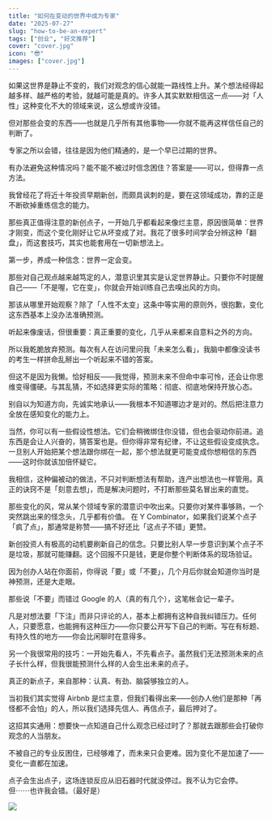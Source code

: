 ```yaml
---
title: "如何在变动的世界中成为专家"
date: "2025-07-27"
slug: "how-to-be-an-expert"
tags: ["创业", "好文推荐"]
cover: "cover.jpg"
icon: "😎"
images: ["cover.jpg"]
---
```

如果这世界是静止不变的，我们对观念的信心就能一路线性上升。某个想法经得起越多样、越严格的考验，就越可能是真的。许多人其实默默相信这一点——对「人性」这种变化不大的领域来说，这么想或许没错。



但对那些会变的东西——也就是几乎所有其他事物——你就不能再这样信任自己的判断了。



专家之所以会错，往往是因为他们精通的，是一个早已过期的世界。



有办法避免这种情况吗？能不能不被过时信念困住？答案是——可以，但得靠一点方法。



我曾经花了将近十年投资早期新创，而颇具讽刺的是，要在这领域成功，靠的正是不断砍掉重练信念的能力。



那些真正值得注意的新创点子，一开始几乎都看起来像烂主意，原因很简单：世界才刚变，而这个变化刚好让它从坏变成了对。我花了很多时间学会分辨这种「翻盘」，而这套技巧，其实也能套用在一切新想法上。



第一步，养成一种信念：世界一定会变。



那些对自己观点越来越笃定的人，潜意识里其实是认定世界静止。只要你不时提醒自己——「不是喔，它在变」，你就会开始训练自己去嗅出风的方向。



那该从哪里开始观察？除了「人性不太变」这条中等实用的原则外，很抱歉，变化这东西基本上没办法准确预测。



听起来像废话，但很重要：真正重要的变化，几乎从来都来自意料之外的方向。



所以我乾脆放弃预测。每次有人在访问里问我「未来怎么看」，我脑中都像没读书的考生一样拼命乱掰出一个听起来不错的答案。



但这不是因为我懒。恰好相反——我觉得，预测未来不但命中率可怜，还会让你思维变得僵硬。与其乱猜，不如选择更实际的策略：彻底、彻底地保持开放心态。



别自以为知道方向，先诚实地承认——我根本不知道哪边才是对的。然后把注意力全放在感知变化的能力上。



当然，你可以有一些假设性想法。它们会稍微绑住你没错，但也会驱动你前进。追东西是会让人兴奋的，猜答案也是。但你得非常有纪律，不让这些假设变成执念。
一旦别人开始把某个想法跟你绑在一起，那个想法就更可能变成你想相信的东西——这时你就该加倍怀疑它。



我相信，这种偏被动的做法，不只对判断想法有帮助，连产出想法也一样管用。真正的诀窍不是「刻意去想」，而是解决问题时，不打断那些莫名冒出来的直觉。



那些变化的风，常从某个领域专家的潜意识中吹出来。只要你对某件事够熟，一个突然跳出来的怪念头，几乎都有价值。
在 Y Combinator，如果我们说某个点子「疯了点」，那通常是称赞——搞不好还比「这点子不错」更赞。



新创投资人有极高的动机要刷新自己的信念。只要比别人早一步意识到某个点子不是垃圾，那就可能赚翻。这个回报不只是钱，更是你整个判断体系的现场验证。



因为创办人站在你面前，你得说「要」或「不要」，几个月后你就会知道你当时是神预测，还是大走眼。



那些说「不要」而错过 Google 的人（真的有几个），这笔帐会记一辈子。



凡是对想法要「下注」而非只评论的人，基本上都拥有这种自我纠错压力。任何人，只要愿意，也能拥有这种压力——你只要公开写下自己的判断。写在有标题、有持久性的地方——你会比闲聊时在意得多。



另一个我很常用的技巧：一开始先看人，不先看点子。虽然我们无法预测未来的点子长什么样，但我很能预测什么样的人会生出未来的点子。



真正的新点子，来自那种：认真、有劲、脑袋够独立的人。



当初我们其实觉得 Airbnb 是烂主意，但我们看得出来——创办人他们是那种「再怪都不会怕」的人，所以我们选择先信人、再信点子，最后押对了。



这招其实通用：想要快一点知道自己什么观念已经过时了？那就去跟那些会打破你观念的人当朋友。



不被自己的专业反困住，已经够难了，而未来只会更难。因为变化不是加速了——变化一直都在加速。



点子会生出点子，这场连锁反应从旧石器时代就没停过。我不认为它会停。
但⋯⋯也许我会错。（最好是）




![](https://prod-files-secure.s3.us-west-2.amazonaws.com/112d0858-5090-4d34-a606-b75eb8d65fd2/46476355-9cf3-4e99-9b7a-3531bc426380/1000202064.png?X-Amz-Algorithm=AWS4-HMAC-SHA256&X-Amz-Content-Sha256=UNSIGNED-PAYLOAD&X-Amz-Credential=ASIAZI2LB46633SMAHAC%2F20250930%2Fus-west-2%2Fs3%2Faws4_request&X-Amz-Date=20250930T171148Z&X-Amz-Expires=3600&X-Amz-Security-Token=IQoJb3JpZ2luX2VjEGkaCXVzLXdlc3QtMiJHMEUCIAJS7lmtFia%2FuIpuAgYv4RFb4OX%2BaOfaFQpUnZASUHYbAiEAkRrWKkF7IS80QlcZO97VkEcIcfD3c3X041HrDlWvFJsqiAQI8v%2F%2F%2F%2F%2F%2F%2F%2F%2F%2FARAAGgw2Mzc0MjMxODM4MDUiDJVoRMXgztfQGq%2B7ZCrcA37LcExeFf6Dc8RJoH0%2FTA6iflEG7kdA2ygQ2DWlV9Ld4LsS%2Fbdp6ouYVKWffrHavN%2F2Kan4VB%2FZl2GbsIHt511Zwn5zrm%2FJr6blYhG2WpaG9QMyHQCq5yYxFFqO4KrfZg1cANpiBeTnGQ7iSE4FBe%2FhS0cKLs3kJSk%2FVlrTKsypxsY4gVmXm3rt%2FEMPzcDxQ8lhHc57JehjpTsPnbAyP8msdAHBG3CmSRRYscmEzloyzj9tsY8%2B1QnM%2Bts83V2vi58iBAXHNlcRh%2Fv4vpBY7NMUt%2BEIq%2FdL68uH4FPuBTHO%2FjdHkTptwxhYAo6eneRWtnF1THOkLcD3fz6LjotmqjKiBptKvjShPUg9KTF0%2BvLKApaIsMsHdOHQOSR4GSreAwS0bIpT2eEZ7zuQxJtLkavTsVq18cDd61SbjpqWwCfmmd%2FroH8ZZsEnd%2FVOnDde5E7zJZGNAGbBYNLcvdsMmTdrHFSuN5AuiHJK6yZulb4gUTLXeDJgFQVQ3U3ljwHAKaKOY8Kg6l3fERQWnKaA6guwsnDM2RFm1m0z48xgE05rGY2Sml%2B1Z1FWKuZDzJuHcN%2BJBHtQP%2FqmekHxRYN72PjQWTAr5jHJCssvwICUhidRqp95HgLvzahStcb1MLKX8MYGOqUB6UURaszbiMuh2GX5dQiGWkzHyx7n6Yguh1fWmuuIwUAM%2FmOiAMAkO11yuckfJ3gXmU77o7rJ5vQ9h8xv4eYtua7RDxK90agEgA0zAj031Cx1cegYZ5HSxIeWAc9n%2BqN7F8DHaUSVG7%2BrYdb3OuJunjbt3yp2VhJvY99bNq98O1lpOTDGSVFKzu%2Bh0bf2yXVrwKqC0ywbA1LkJn8tjE4WatMPjC5u&X-Amz-Signature=9edbd16b785d00b3855728f3f96e21fd044bd785fbbc3dd03c502b46811bb4c1&X-Amz-SignedHeaders=host&x-amz-checksum-mode=ENABLED&x-id=GetObject)

